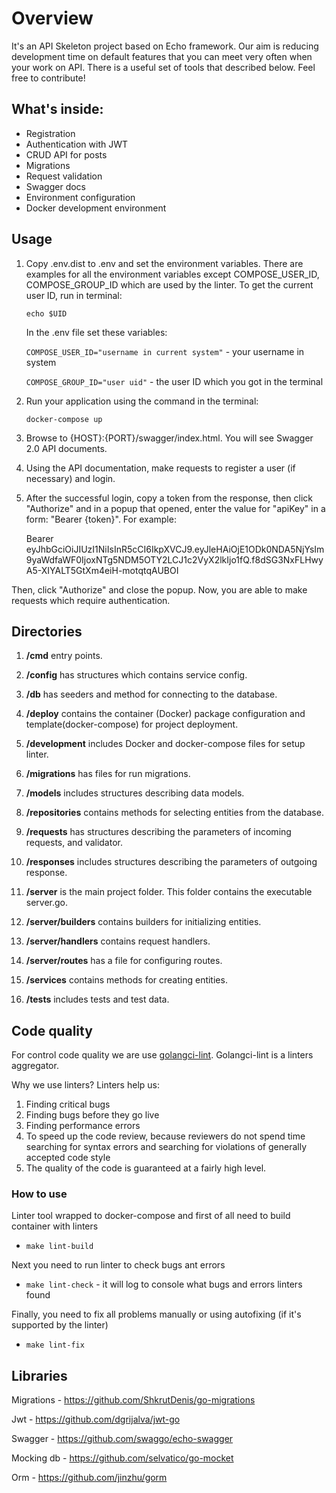 # Overview
It's an API Skeleton project based on Echo framework.
Our aim is reducing development time on default features that you can meet very often when your work on API.
There is a useful set of tools that described below. Feel free to contribute!

## What's inside:

- Registration
- Authentication with JWT
- CRUD API for posts
- Migrations
- Request validation
- Swagger docs
- Environment configuration
- Docker development environment

## Usage
1. Copy .env.dist to .env and set the environment variables. There are examples for all the environment variables except COMPOSE_USER_ID, COMPOSE_GROUP_ID which are used by the linter. To get the current user ID, run in terminal:
    
    `echo $UID`
    
    In the .env file set these variables:

    `COMPOSE_USER_ID="username in current system"` - your username in system

    `COMPOSE_GROUP_ID="user uid"` - the user ID which you got in the terminal

2. Run your application using the command in the terminal:

    `docker-compose up`
3. Browse to {HOST}:{PORT}/swagger/index.html. You will see Swagger 2.0 API documents.
4. Using the API documentation, make requests to register a user (if necessary) and login.
5. After the successful login, copy a token from the response, then click "Authorize" and in a popup that opened, enter the value for "apiKey" in a form:
"Bearer {token}". For example:


    Bearer eyJhbGciOiJIUzI1NiIsInR5cCI6IkpXVCJ9.eyJleHAiOjE1ODk0NDA5NjYsIm9yaWdfaWF0IjoxNTg5NDM5OTY2LCJ1c2VyX2lkIjo1fQ.f8dSG3NxFLHwyA5-XIYALT5GtXm4eiH-motqtqAUBOI 

   
Then, click "Authorize" and close the popup.
Now, you are able to make requests which require authentication.

## Directories
1. **/cmd** entry points.

2. **/config** has structures which contains service config.

3. **/db** has seeders and method for connecting to the database.

4. **/deploy** contains the container (Docker) package configuration and template(docker-compose) for project deployment.

5. **/development** includes Docker and docker-compose files for setup linter.

6. **/migrations** has files for run migrations.

7. **/models** includes structures describing data models.

8. **/repositories** contains methods for selecting entities from the database.

9. **/requests** has structures describing the parameters of incoming requests, and validator.

10. **/responses** includes structures describing the parameters of outgoing response.

11. **/server** is the main project folder. This folder contains the executable server.go.

12. **/server/builders** contains builders for initializing entities.

13. **/server/handlers** contains request handlers.

14. **/server/routes** has a file for configuring routes.

15. **/services** contains methods for creating entities.

16. **/tests**  includes tests and test data.

## Code quality
For control code quality we are use [golangci-lint](https://github.com/golangci/golangci-lint).
Golangci-lint is a linters aggregator.

Why we use linters? Linters help us:
1. Finding critical bugs
2. Finding bugs before they go live
3. Finding performance errors
4. To speed up the code review, because reviewers do not spend time searching for syntax errors and searching for
violations of generally accepted code style
5. The quality of the code is guaranteed at a fairly high level.

### How to use
Linter tool wrapped to docker-compose and first of all need to build container with linters

- `make lint-build`

Next you need to run linter to check bugs ant errors

- `make lint-check` - it will log to console what bugs and errors linters found

Finally, you need to fix all problems manually or using autofixing (if it's supported by the linter)

- `make lint-fix` 


## Libraries
Migrations - https://github.com/ShkrutDenis/go-migrations

Jwt - https://github.com/dgrijalva/jwt-go

Swagger - https://github.com/swaggo/echo-swagger

Mocking db - https://github.com/selvatico/go-mocket

Orm - https://github.com/jinzhu/gorm